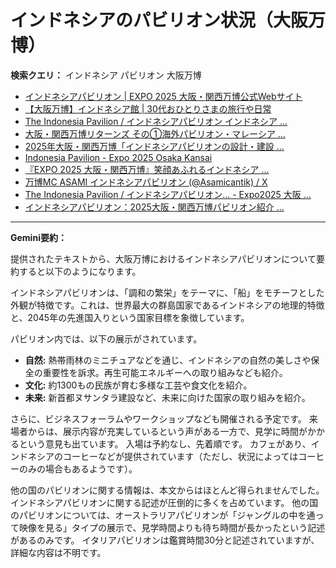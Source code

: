 # インドネシアのパビリオン状況（大阪万博）

**検索クエリ：** インドネシア パビリオン 大阪万博

- [インドネシアパビリオン | EXPO 2025 大阪・関西万博公式Webサイト](https://www.expo2025.or.jp/official-participant/indonesia/)
- [【大阪万博】インドネシア館 | 30代おひとりさまの旅行や日常](https://ameblo.jp/yrk0327/entry-12902904410.html)
- [The Indonesia Pavilion / インドネシアパビリオン インドネシア ...](https://www.instagram.com/p/C6s6GRiu_ZW/)
- [大阪・関西万博リターンズ その①海外パビリオン・マレーシア ...](https://ameblo.jp/mamehana0705/entry-12897501153.html)
- [2025年大阪・関西万博「インドネシアパビリオンの設計・建設 ...](https://www.fujiya-net.co.jp/news/20240501)
- [Indonesia Pavilion - Expo 2025 Osaka Kansai](https://expo2025indonesia.id/)
- [『EXPO 2025 大阪・関西万博』笑顔あふれるインドネシア ...](https://note.com/yamada_tourist/n/n27bea8822b97)
- [万博MC ASAMI インドネシアパビリオン (@Asamicantik) / X](https://x.com/asamicantik)
- [The Indonesia Pavilion / インドネシアパビリオン... - Expo2025 大阪 ...](https://www.facebook.com/expo2025japan/posts/-the-indonesia-pavilion-%E3%82%A4%E3%83%B3%E3%83%89%E3%83%8D%E3%82%B7%E3%82%A2%E3%83%91%E3%83%93%E3%83%AA%E3%82%AA%E3%83%B3%E3%82%A4%E3%83%B3%E3%83%89%E3%83%8D%E3%82%B7%E3%82%A2%E3%83%91%E3%83%93%E3%83%AA%E3%82%AA%E3%83%B3%E3%81%AF%E8%B1%8A%E3%81%8B%E3%81%AA%E5%8F%AF%E8%83%BD%E6%80%A7%E3%81%A8%E6%98%8E%E3%82%8B%E3%81%84%E6%98%8E%E6%97%A5%E3%81%B8%E3%81%AE%E5%B8%8C%E6%9C%9B%E3%82%92%E7%A7%98%E3%82%81%E3%81%9F%E5%9B%BD%E3%81%A8%E3%81%97%E3%81%A6%E3%81%A0%E3%81%91%E3%81%A7%E3%81%AA%E3%81%8F%E4%B8%96%E7%95%8C%E3%81%AE%E8%AA%BF/748797680759236/)
- [インドネシアパビリオン：2025大阪・関西万博パビリオン紹介 ...](https://www.nippon.com/ja/guide-to-japan/expo2025021/)


---

**Gemini要約：**

提供されたテキストから、大阪万博におけるインドネシアパビリオンについて要約すると以下のようになります。

インドネシアパビリオンは、「調和の繁栄」をテーマに、「船」をモチーフとした外観が特徴です。これは、世界最大の群島国家であるインドネシアの地理的特徴と、2045年の先進国入りという国家目標を象徴しています。

パビリオン内では、以下の展示がされています。

* **自然:** 熱帯雨林のミニチュアなどを通じ、インドネシアの自然の美しさや保全の重要性を訴求。再生可能エネルギーへの取り組みなども紹介。
* **文化:** 約1300もの民族が育む多様な工芸や食文化を紹介。
* **未来:** 新首都ヌサンタラ建設など、未来に向けた国家の取り組みを紹介。

さらに、ビジネスフォーラムやワークショップなども開催される予定です。  来場者からは、展示内容が充実しているという声がある一方で、見学に時間がかかるという意見も出ています。  入場は予約なし、先着順です。  カフェがあり、インドネシアのコーヒーなどが提供されています（ただし、状況によってはコーヒーのみの場合もあるようです）。


他の国のパビリオンに関する情報は、本文からはほとんど得られませんでした。  インドネシアパビリオンに関する記述が圧倒的に多くを占めています。  他の国のパビリオンについては、オーストラリアパビリオンが「ジャングルの中を通って映像を見る」タイプの展示で、見学時間よりも待ち時間が長かったという記述があるのみです。  イタリアパビリオンは鑑賞時間30分と記述されていますが、詳細な内容は不明です。

